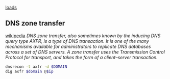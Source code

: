 [loads](https://infinitelogins.com/2020/12/09/enumerating-dns-port-53/)


## DNS zone transfer
[wikipedia](https://en.wikipedia.org/wiki/DNS_zone_transfer)
*DNS zone transfer, also sometimes known by the inducing DNS query type AXFR, is a type of DNS transaction. It is one of the many mechanisms available for administrators to replicate DNS databases across a set of DNS servers. A zone transfer uses the Transmission Control Protocol for transport, and takes the form of a client–server transaction.*

```bash
dnsrecon -t axfr -d $DOMAIN
dig axfr $domain @$ip
```